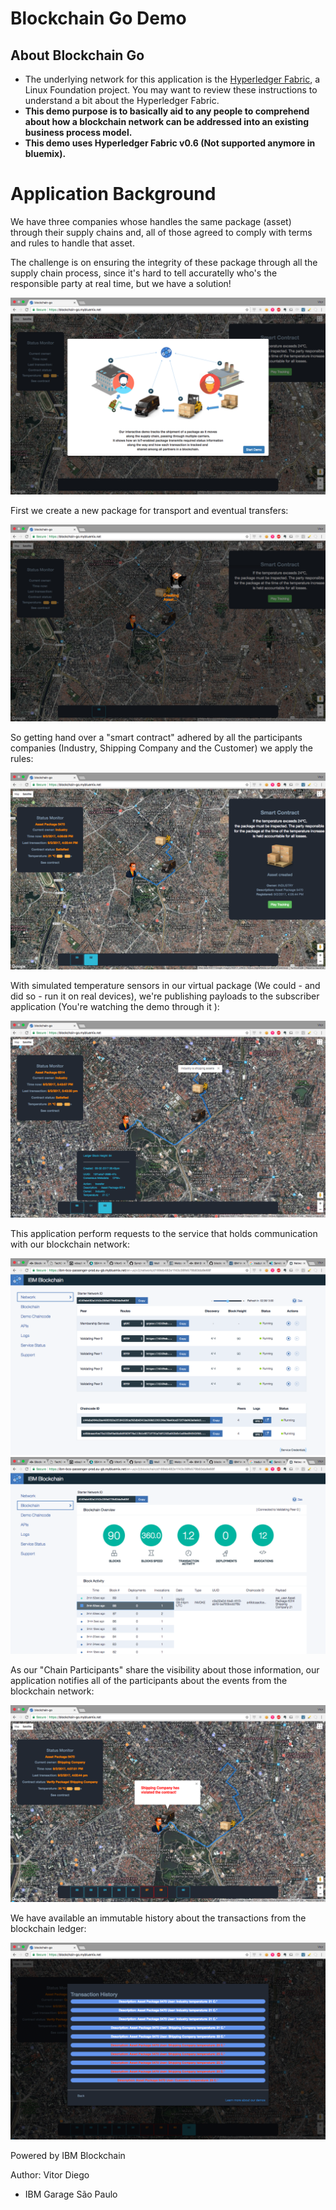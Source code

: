 # Blockchain Go Demo

## About Blockchain Go
- The underlying network for this application is the [Hyperledger Fabric](https://github.com/hyperledger/fabric/tree/master/docs), a Linux Foundation project.  You may want to review these instructions to understand a bit about the Hyperledger Fabric.
- **This demo purpose is to basically aid to any people to comprehend about how a blockchain network can be addressed into an existing business process model.**
- **This demo uses Hyperledger Fabric v0.6 (Not supported anymore in bluemix).**

# Application Background

We have three companies whose handles the same package (asset) through their supply chains and, all of those agreed to comply with terms and rules
to handle that asset.

The challenge is on ensuring the integrity of these package through all the supply chain process, since it's hard to tell accuratelly who's the responsible party at real time, but we have a solution!

![](/docs/intro.png)

First we create a new package for transport and eventual transfers:

![](/docs/creatingAsset.png)

So getting hand over a "smart contract" adhered by all the participants companies (Industry, Shipping Company and the Customer) we apply the rules:

![](/docs/smartcontract.png)

With simulated temperature sensors in our virtual package (We could - and did so - run it on real devices), we're publishing payloads to the subscriber application (You're watching the demo through it ):

![](/docs/payloads.png)

This application perform requests to the  service that holds communication with our blockchain network:

![](/docs/dashboard.png) ![](/docs/events.png)

As our "Chain Participants" share the visibility about those information, our application notifies all of the participants about the events from the blockchain network:

![](/docs/contractviolated.png)

We have available an immutable history about the transactions from the blockchain ledger:

![](/docs/history.png)


Powered by IBM Blockchain

Author: Vitor Diego
- IBM Garage São Paulo


